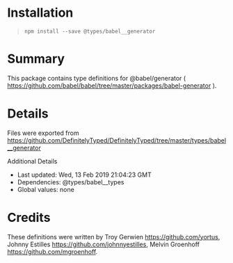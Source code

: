 # Installation
> `npm install --save @types/babel__generator`

# Summary
This package contains type definitions for @babel/generator ( https://github.com/babel/babel/tree/master/packages/babel-generator ).

# Details
Files were exported from https://github.com/DefinitelyTyped/DefinitelyTyped/tree/master/types/babel__generator

Additional Details
 * Last updated: Wed, 13 Feb 2019 21:04:23 GMT
 * Dependencies: @types/babel__types
 * Global values: none

# Credits
These definitions were written by Troy Gerwien <https://github.com/yortus>, Johnny Estilles <https://github.com/johnnyestilles>, Melvin Groenhoff <https://github.com/mgroenhoff>.
